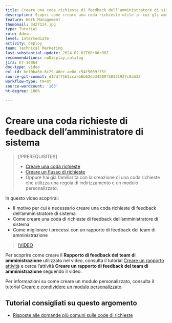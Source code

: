 ```yaml
---
title: Creare una coda richieste di feedback dell’amministratore di sistema
description: Scopri come creare una coda richieste utile in cui gli amministratori possono ottenere feedback su flussi di lavoro e processi.
feature: Work Management
thumbnail: 3427124.jpg
type: Tutorial
role: Admin
level: Intermediate
activity: deploy
team: Technical Marketing
last-substantial-update: 2024-02-01T00:00:00Z
recommendations: noDisplay,catalog
jira: KT-14864
doc-type: video
exl-id: bef0ba6b-6c29-46ec-ae0d-c54f5609ff5f
source-git-commit: d17df7162ccaab6b62db34209f50131927c0a532
workflow-type: tm+mt
source-wordcount: '163'
ht-degree: 100%

---
```


# Creare una coda richieste di feedback dell’amministratore di sistema

>[!PREREQUISITES]
>
>* [Creare una coda richieste](https://experienceleague.adobe.com/docs/workfront-learn/tutorials-workfront/manage-work/request-queues/create-a-request-queue.html?lang=it)
>* [Creare un flusso di richieste](https://experienceleague.adobe.com/docs/workfront-learn/tutorials-workfront/manage-work/request-queues/create-a-request-flow.html?lang=it)
>* Oppure hai già familiarità con la creazione di una coda richieste che utilizza una regola di indirizzamento e un modulo personalizzato.


In questo video scoprirai:

* Il motivo per cui è necessario creare una coda richieste di feedback dell’amministratore di sistema
* Come creare una coda di richieste di feedback dell’amministratore di sistema
* Come migliorare i processi con un rapporto di feedback del team di amministrazione

>[!VIDEO](https://video.tv.adobe.com/v/3427124/?quality=12&learn=on&enablevpops)

Per scoprire come creare il **Rapporto di feedback del team di amministrazione** utilizzato nel video, consulta il tutorial [Creare un rapporto attività](https://experienceleague.adobe.com/docs/workfront-learn/tutorials-workfront/reporting/basic-reporting/create-a-task-report.html?lang=it) e cerca l’attività **Creare un rapporto di feedback del team di amministrazione** seguendo il video.

Per informazioni su come creare un modulo personalizzato, consulta il tutorial [Creare e condividere un modulo personalizzato](https://experienceleague.adobe.com/docs/workfront-learn/tutorials-workfront/custom-data/custom-forms/custom-forms-creating-and-sharing-a-custom-form.html?lang=it).

## Tutorial consigliati su questo argomento

* [Risposte alle domande più comuni sulle code di richieste](/help/manage-work/request-queues/request-queue-faq.md)
